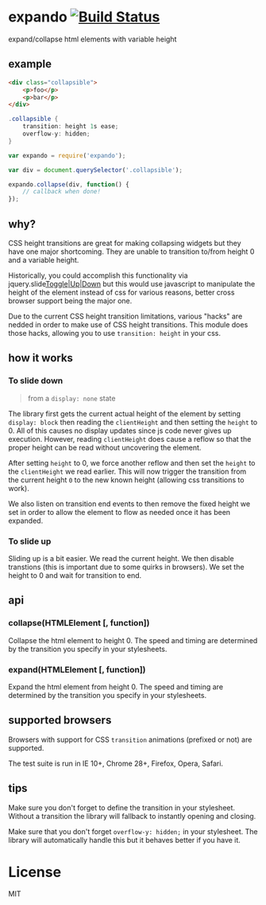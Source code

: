 # expando [![Build Status](https://travis-ci.org/defunctzombie/expando.png)](https://travis-ci.org/defunctzombie/expando)

expand/collapse html elements with variable height

## example

```html
<div class="collapsible">
    <p>foo</p>
    <p>bar</p>
</div>
```

```cs
.collapsible {
    transition: height 1s ease;
    overflow-y: hidden;
}
```

```js
var expando = require('expando');

var div = document.querySelector('.collapsible');

expando.collapse(div, function() {
    // callback when done!
});
```

## why?

CSS height transitions are great for making collapsing widgets but they have one major shortcoming. They are unable to transition to/from height 0 and a variable height.

Historically, you could accomplish this functionality via jquery.slide[Toggle|Up|Down]() but this would use javascript to manipulate the height of the element instead of css for various reasons, better cross browser support being the major one.

Due to the current CSS height transition limitations, various "hacks" are nedded in order to make use of CSS height transitions. This module does those hacks, allowing you to use `transition: height` in your css.

## how it works

### To slide down

> from a `display: none` state

The library first gets the current actual height of the element by setting `display: block` then reading the `clientHeight` and then setting the `height` to 0. All of this causes no display updates since js code never gives up execution. However, reading `clientHeight` does cause a reflow so that the proper height can be read without uncovering the element.

After setting `height` to 0, we force another reflow and then set the `height` to the `clientHeight` we read earlier. This will now trigger the transition from the current height `0` to the new known height (allowing css transitions to work).

We also listen on transition end events to then remove the fixed height we set in order to allow the element to flow as needed once it has been expanded.

### To slide up

Sliding up is a bit easier. We read the current height. We then disable transtions (this is important due to some quirks in browsers). We set the height to 0 and wait for transition to end.

## api

### collapse(HTMLElement [, function])

Collapse the html element to height 0. The speed and timing are determined by the transition you specify in your stylesheets.

### expand(HTMLElement [, function])

Expand the html element from height 0. The speed and timing are determined by the transition you specify in your stylesheets.

## supported browsers

Browsers with support for CSS `transition` animations (prefixed or not) are supported.

The test suite is run in IE 10+, Chrome 28+, Firefox, Opera, Safari.

## tips

Make sure you don't forget to define the transition in your stylesheet. Without a transition the library will fallback to instantly opening and closing.

Make sure that you don't forget `overflow-y: hidden;` in your stylesheet. The library will automatically handle this but it behaves better if you have it.

# License

MIT
